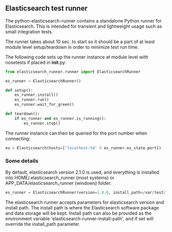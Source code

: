 ## Elasticsearch test runner

The python-elasticsearch-runner contains a standalone Python runner for Elasticsearch. This is intended
for transient and lightweight usage such as small integration tests.

The runner takes about 10 sec. to start so it should be a part of at least module level setup/teardown in
order to minimize test run time.

The following code sets up the runner instance at module level with nosetests if placed in __init__.py:

```python
from elasticsearch_runner.runner import ElasticsearchRunner

es_runner = ElasticsearchRunner()

def setup():
    es_runner.install()
    es_runner.run()
    es_runner.wait_for_green()

def teardown():
    if es_runner and es_runner.is_running():
        es_runner.stop()
```

The runner instance can then be queried for the port number when connecting:

```python
es = Elasticsearch(hosts=['localhost:%d' % es_runner.es_state.port])
```



### Some details
By default, elasticsearch version 2.1.0 is used, and everything is installed into HOME/.elasticsearch_runner (most systems) or APP_DATA/elasticsearch_runner (windows) folder.


```python
es_runner = ElasticsearchRunner(version=1.0.0, install_path=/var/test/)
```

The elasticsearch runner accepts parameters for elasticsearch version and install path. 
The install path is where the Elasticsearch software package and data storage will be kept.
Install path can also be provided as the environment variable 'elasticsearch-runner-install-path', and if set will override the install_path parameter.

